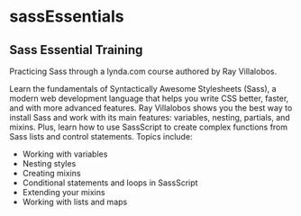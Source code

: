 # sassEssentials
## Sass Essential Training

Practicing Sass through a lynda.com course authored by Ray Villalobos.

Learn the fundamentals of Syntactically Awesome Stylesheets (Sass), a modern web development language that helps you write CSS better, faster, and with more advanced features. Ray Villalobos shows you the best way to install Sass and work with its main features: variables, nesting, partials, and mixins. Plus, learn how to use SassScript to create complex functions from Sass lists and control statements.
Topics include:

   * Working with variables
   * Nesting styles
   * Creating mixins
   * Conditional statements and loops in SassScript
   * Extending your mixins
   * Working with lists and maps

